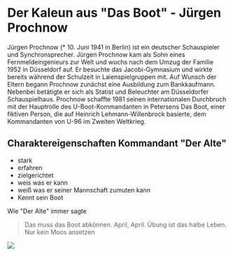 # Der Kaleun aus "Das Boot" - Jürgen Prochnow

Jürgen Prochnow (* 10. Juni 1941 in Berlin) ist ein deutscher Schauspieler und Synchronsprecher.
Jürgen Prochnow kam als Sohn eines Fernmeldeingenieurs zur Welt und wuchs nach dem Umzug der Familie 1952 in Düsseldorf auf. Er besuchte das Jacobi-Gymnasium und wirkte bereits während der Schulzeit in Laienspielgruppen mit. Auf Wunsch der Eltern begann Prochnow zunächst eine Ausbildung zum Bankkaufmann. Nebenbei betätigte er sich als Statist und Beleuchter am Düsseldorfer Schauspielhaus.
Prochnow schaffte 1981 seinen internationalen Durchbruch mit der Hauptrolle des U-Boot-Kommandanten in Petersens Das Boot, einer fiktiven Person, die auf Heinrich Lehmann-Willenbrock basierte, dem Kommandanten von U-96 im Zweiten Weltkrieg.

## Charaktereigenschaften Kommandant "Der Alte"
* stark
* erfahren
* zielgerichtet
* weis was er kann
* weiß was er seiner Mannschaft zumuten kann
* Kennt sein Boot

Wie "Der Alte" immer sagte
> Das muss das Boot abkönnen.
> April, April. Übung ist das halbe Leben. Nur kein Moos ansetzen


<img src="https://img.nwzonline.de/rf/image_online/NWZ_CMS/NWZ/2014-2016/Produktion/2016/06/10/KULTUR/ONLINE/Bilder/imago_st_0605_10440008_67344470-005.jpg"/>